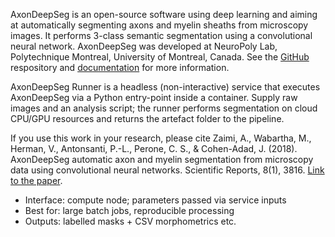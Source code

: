 AxonDeepSeg is an open-source software using deep learning and aiming at automatically segmenting axons and myelin sheaths from microscopy images. It performs 3-class semantic segmentation using a convolutional neural network. AxonDeepSeg was developed at NeuroPoly Lab, Polytechnique Montreal, University of Montreal, Canada. See the [GitHub](https://github.com/axondeepseg/axondeepseg/) respository and [documentation](https://axondeepseg.readthedocs.io/en/latest/index.html) for more information.

AxonDeepSeg Runner is a headless (non-interactive) service that executes AxonDeepSeg via a Python entry-point inside a container. Supply raw images and an analysis script; the runner performs segmentation on cloud CPU/GPU resources and returns the artefact folder to the pipeline. 

If you use this work in your research, please cite Zaimi, A., Wabartha, M., Herman, V., Antonsanti, P.-L., Perone, C. S., & Cohen-Adad, J. (2018). AxonDeepSeg automatic axon and myelin segmentation from microscopy data using convolutional neural networks. Scientific Reports, 8(1), 3816. [Link to the paper](https://doi.org/10.1038/s41598-018-22181-4).

- Interface: compute node; parameters passed via service inputs
- Best for: large batch jobs, reproducible processing
- Outputs: labelled masks + CSV morphometrics etc.

